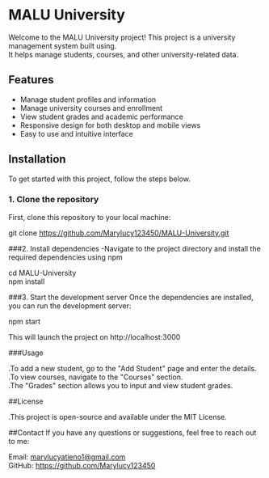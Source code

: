 # MALU University

Welcome to the MALU University project! This project is a university management system built using.<br> It helps manage students, courses, and other university-related data.<br>

## Features

- Manage student profiles and information<br>
- Manage university courses and enrollment<br>
- View student grades and academic performance<br>
- Responsive design for both desktop and mobile views<br>
- Easy to use and intuitive interface<br>



## Installation

To get started with this project, follow the steps below.<br>

### 1. Clone the repository


First, clone this repository to your local machine:<br>


git clone https://github.com/Marylucy123450/MALU-University.git<br>


###2. Install dependencies
-Navigate to the project directory and install the required dependencies using npm <br>

  cd MALU-University<br>
  npm install<br>

###3. Start the development server
Once the dependencies are installed, you can run the development server:<br>


  npm start<br>


This will launch the project on http://localhost:3000 <br>

###Usage


.To add a new student, go to the "Add Student" page and enter the details.<br>
.To view courses, navigate to the "Courses" section.<br>
.The "Grades" section allows you to input and view student grades.<br>


##License


.This project is open-source and available under the MIT License.<br>



##Contact
If you have any questions or suggestions, feel free to reach out to me:<br>

Email: marylucyatieno1@gmail.com<br>
GitHub: https://github.com/Marylucy123450<br>
